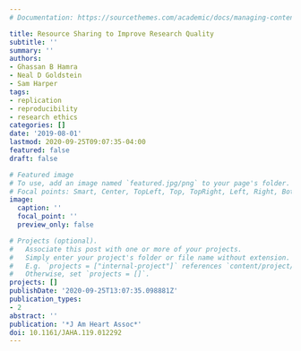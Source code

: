 ```yaml
---
# Documentation: https://sourcethemes.com/academic/docs/managing-content/

title: Resource Sharing to Improve Research Quality
subtitle: ''
summary: ''
authors:
- Ghassan B Hamra
- Neal D Goldstein
- Sam Harper
tags: 
- replication
- reproducibility
- research ethics
categories: []
date: '2019-08-01'
lastmod: 2020-09-25T09:07:35-04:00
featured: false
draft: false

# Featured image
# To use, add an image named `featured.jpg/png` to your page's folder.
# Focal points: Smart, Center, TopLeft, Top, TopRight, Left, Right, BottomLeft, Bottom, BottomRight.
image:
  caption: ''
  focal_point: ''
  preview_only: false

# Projects (optional).
#   Associate this post with one or more of your projects.
#   Simply enter your project's folder or file name without extension.
#   E.g. `projects = ["internal-project"]` references `content/project/deep-learning/index.md`.
#   Otherwise, set `projects = []`.
projects: []
publishDate: '2020-09-25T13:07:35.098881Z'
publication_types:
- 2
abstract: ''
publication: '*J Am Heart Assoc*'
doi: 10.1161/JAHA.119.012292
---
```

